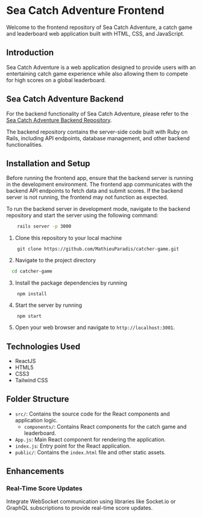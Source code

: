 # Sea Catch Adventure Frontend
Welcome to the frontend repository of Sea Catch Adventure, a catch game and leaderboard web application built with HTML, CSS, and JavaScript.

## Introduction
Sea Catch Adventure is a web application designed to provide users with an entertaining catch game experience while also allowing them to compete for high scores on a global leaderboard.


## Sea Catch Adventure Backend
For the backend functionality of Sea Catch Adventure, please refer to the [Sea Catch Adventure Backend Repository](https://github.com/MathieuParadis/catcher-game-api).

The backend repository contains the server-side code built with Ruby on Rails, including API endpoints, database management, and other backend functionalities.


## Installation and Setup
Before running the frontend app, ensure that the backend server is running in the development environment. The frontend app communicates with the backend API endpoints to fetch data and submit scores. If the backend server is not running, the frontend may not function as expected.

To run the backend server in development mode, navigate to the backend repository and start the server using the following command:
```bash
	rails server -p 3000
```


1. Clone this repository to your local machine
```
	git clone https://github.com/MathieuParadis/catcher-game.git
```

2. Navigate to the project directory
```bash
  cd catcher-game
```

3. Install the package dependencies by running
```
	npm install
```

4. Start the server by running
```
	npm start
```

5. Open your web browser and navigate to `http://localhost:3001`.


## Technologies Used
* ReactJS
* HTML5
* CSS3
* Tailwind CSS


## Folder Structure
- `src/`: Contains the source code for the React components and application logic.
  - `components/`: Contains React components for the catch game and leaderboard.
- `App.js`: Main React component for rendering the application.
- `index.js`: Entry point for the React application.
- `public/`: Contains the `index.html` file and other static assets.


## Enhancements
### Real-Time Score Updates
Integrate WebSocket communication using libraries like Socket.io or GraphQL subscriptions to provide real-time score updates.
